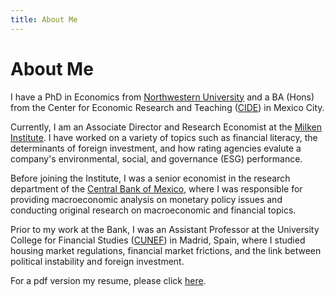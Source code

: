 ```yaml
---
title: About Me
---
```

# About Me

I have a PhD in Economics from [Northwestern University](https://www.northwestern.edu/) and a BA (Hons) from the Center for Economic Research and Teaching ([CIDE](https://www.cide.edu/)) in Mexico City.

Currently, I am an Associate Director and Research Economist at the [Milken Institute](http://milkeninstitute.org/). I have worked on a variety of topics such as financial literacy, the determinants of foreign investment, and how rating agencies evalute a company's environmental, social, and governance (ESG) performance. 

Before joining the Institute, I was a senior economist in the research department of the [Central Bank of Mexico](https://www.banxico.org.mx/indexen.html), where I was responsible for providing macroeconomic analysis on monetary policy issues and conducting original research on macroeconomic and financial topics.

Prior to my work at the Bank, I was an Assistant Professor at the University College for Financial Studies ([CUNEF](https://www.cunef.edu/)) in Madrid, Spain, where I studied housing market regulations, financial market frictions, and the link between political instability and foreign investment.

For a pdf version my resume, please click [here](./resume_contreras.pdf).

